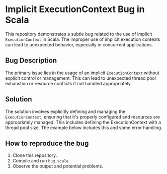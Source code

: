 # Implicit ExecutionContext Bug in Scala

This repository demonstrates a subtle bug related to the use of implicit `ExecutionContext` in Scala. The improper use of implicit execution contexts can lead to unexpected behavior, especially in concurrent applications.

## Bug Description
The primary issue lies in the usage of an implicit `ExecutionContext` without explicit control or management. This can lead to unexpected thread pool exhaustion or resource conflicts if not handled appropriately.

## Solution
The solution involves explicitly defining and managing the `ExecutionContext`, ensuring that it's properly configured and resources are appropriately managed. This includes defining the ExecutionContext with a thread pool size. The example below includes this and some error handling.

## How to reproduce the bug
1. Clone this repository.
2. Compile and run `bug.scala`.
3. Observe the output and potential problems.